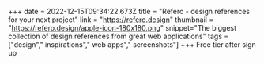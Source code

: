 +++
date = 2022-12-15T09:34:22.673Z
title = "Refero - design references for your next project"
link = "https://refero.design"
thumbnail = "https://refero.design/apple-icon-180x180.png"
snippet="The biggest collection of design references from great web applications"
tags = ["design"," inspirations"," web apps"," screenshots"]
+++
Free tier after sign up
